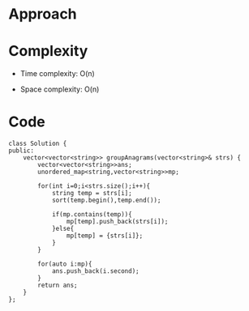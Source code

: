 # Approach
<!-- Describe your approach to solving the problem. -->

# Complexity
- Time complexity: O(n)
<!-- Add your time complexity here, e.g. $$O(n)$$ -->

- Space complexity: O(n)
<!-- Add your space complexity here, e.g. $$O(n)$$ -->

# Code
```
class Solution {
public:
    vector<vector<string>> groupAnagrams(vector<string>& strs) {
        vector<vector<string>>ans;
        unordered_map<string,vector<string>>mp;

        for(int i=0;i<strs.size();i++){
            string temp = strs[i];
            sort(temp.begin(),temp.end());

            if(mp.contains(temp)){
                mp[temp].push_back(strs[i]);
            }else{
                mp[temp] = {strs[i]};
            }
        }

        for(auto i:mp){
            ans.push_back(i.second);
        }
        return ans;
    }
};
```

